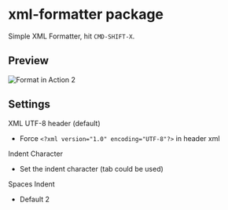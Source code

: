 # xml-formatter package

Simple XML Formatter, hit `CMD-SHIFT-X`.

## Preview

![Format in Action 2](http://www.neyestrabelli.com/arquivos/xml-formatter3.gif)

## Settings

XML UTF-8 header (default)

- Force `<?xml version="1.0" encoding="UTF-8"?>` in header xml

Indent Character

- Set the indent character (tab could be used)

Spaces Indent

- Default 2 
